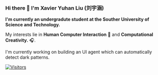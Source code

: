 ### Hi there 👋 I'm Xavier Yuhan Liu (刘宇涵)

**I'm currently an undergradute student at the Souther University of Science and Technology.**

My interests lie in **Human Computer Interaction** 🤖 and **Computational Creativity.** 🎧.

I'm currently working on building an UI agent which can automatically detect dark patterns.

[![Visitors](https://api.visitorbadge.io/api/visitors?path=https%3A%2F%2Fwww%2Cgithub.com%2Fxavieryuhanliu&countColor=%23263759)](https://visitorbadge.io/status?path=https%3A%2F%2Fwww%2Cgithub.com%2Fxavieryuhanliu)


<!--
**XavierYuhanLiu/XavierYuhanLiu** is a ✨ _special_ ✨ repository because its `README.md` (this file) appears on your GitHub profile.

Here are some ideas to get you started:

- 🔭 I’m currently working on ...
- 🌱 I’m currently learning ...
- 👯 I’m looking to collaborate on ...
- 🤔 I’m looking for help with ...
- 💬 Ask me about ...
- 📫 How to reach me: ...
- 😄 Pronouns: ...
- ⚡ Fun fact: ...
-->
